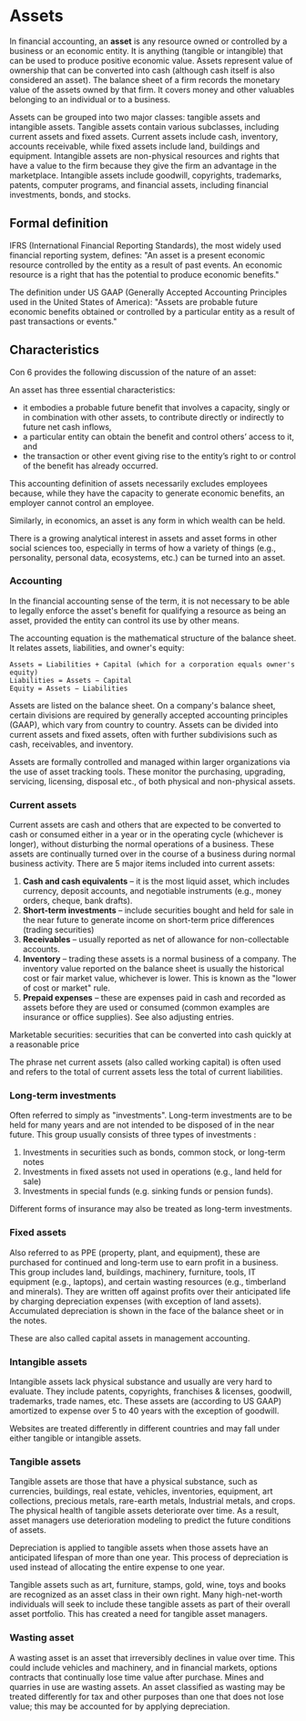 # Assets

In financial accounting, an **asset** is any resource owned or controlled by a business or an economic entity. It is anything (tangible or intangible) that can be used to produce positive economic value. Assets represent value of ownership that can be converted into cash (although cash itself is also considered an asset). The balance sheet of a firm records the monetary value of the assets owned by that firm. It covers money and other valuables belonging to an individual or to a business.

Assets can be grouped into two major classes: tangible assets and intangible assets. Tangible assets contain various subclasses, including current assets and fixed assets. Current assets include cash, inventory, accounts receivable, while fixed assets include land, buildings and equipment. Intangible assets are non-physical resources and rights that have a value to the firm because they give the firm an advantage in the marketplace. Intangible assets include goodwill, copyrights, trademarks, patents, computer programs, and financial assets, including financial investments, bonds, and stocks.

## Formal definition
IFRS (International Financial Reporting Standards), the most widely used financial reporting system, defines: "An asset is a present economic resource controlled by the entity as a result of past events. An economic resource is a right that has the potential to produce economic benefits."

The definition under US GAAP (Generally Accepted Accounting Principles used in the United States of America): "Assets are probable future economic benefits obtained or controlled by a particular entity as a result of past transactions or events."

## Characteristics
Con 6 provides the following discussion of the nature of an asset:

An asset has three essential characteristics:
- it embodies a probable future benefit that involves a capacity, singly or in combination with other assets, to contribute directly or indirectly to future net cash inflows,
- a particular entity can obtain the benefit and control others’ access to it, and
- the transaction or other event giving rise to the entity’s right to or control of the benefit has already occurred.

This accounting definition of assets necessarily excludes employees because, while they have the capacity to generate economic benefits, an employer cannot control an employee.

Similarly, in economics, an asset is any form in which wealth can be held.

There is a growing analytical interest in assets and asset forms in other social sciences too, especially in terms of how a variety of things (e.g., personality, personal data, ecosystems, etc.) can be turned into an asset.

### **Accounting**
In the financial accounting sense of the term, it is not necessary to be able to legally enforce the asset's benefit for qualifying a resource as being an asset, provided the entity can control its use by other means.

The accounting equation is the mathematical structure of the balance sheet. It relates assets, liabilities, and owner's equity:

    Assets = Liabilities + Capital (which for a corporation equals owner's equity)
    Liabilities = Assets − Capital
    Equity = Assets − Liabilities

Assets are listed on the balance sheet. On a company's balance sheet, certain divisions are required by generally accepted accounting principles (GAAP), which vary from country to country. Assets can be divided into current assets and fixed assets, often with further subdivisions such as cash, receivables, and inventory.

Assets are formally controlled and managed within larger organizations via the use of asset tracking tools. These monitor the purchasing, upgrading, servicing, licensing, disposal etc., of both physical and non-physical assets.

### **Current assets**
Current assets are cash and others that are expected to be converted to cash or consumed either in a year or in the operating cycle (whichever is longer), without disturbing the normal operations of a business. These assets are continually turned over in the course of a business during normal business activity. There are 5 major items included into current assets:
1. **Cash and cash equivalents** – it is the most liquid asset, which includes currency, deposit accounts, and negotiable instruments (e.g., money orders, cheque, bank drafts).
2. **Short-term investments** – include securities bought and held for sale in the near future to generate income on short-term price differences (trading securities)
3. **Receivables** – usually reported as net of allowance for non-collectable accounts.
4. **Inventory** – trading these assets is a normal business of a company. The inventory value reported on the balance sheet is usually the historical cost or fair market value, whichever is lower. This is known as the "lower of cost or market" rule.
5. **Prepaid expenses** – these are expenses paid in cash and recorded as assets before they are used or consumed (common examples are insurance or office supplies). See also adjusting entries.

Marketable securities: securities that can be converted into cash quickly at a reasonable price

The phrase net current assets (also called working capital) is often used and refers to the total of current assets less the total of current liabilities.

### **Long-term investments**
Often referred to simply as "investments". Long-term investments are to be held for many years and are not intended to be disposed of in the near future. This group usually consists of three types of investments :
1. Investments in securities such as bonds, common stock, or long-term notes
2. Investments in fixed assets not used in operations (e.g., land held for sale)
3. Investments in special funds (e.g. sinking funds or pension funds).

Different forms of insurance may also be treated as long-term investments.

### **Fixed assets**
Also referred to as PPE (property, plant, and equipment), these are purchased for continued and long-term use to earn profit in a business. This group includes land, buildings, machinery, furniture, tools, IT equipment (e.g., laptops), and certain wasting resources (e.g., timberland and minerals). They are written off against profits over their anticipated life by charging depreciation expenses (with exception of land assets). Accumulated depreciation is shown in the face of the balance sheet or in the notes.

These are also called capital assets in management accounting.

### **Intangible assets**
Intangible assets lack physical substance and usually are very hard to evaluate. They include patents, copyrights, franchises & licenses, goodwill, trademarks, trade names, etc. These assets are (according to US GAAP) amortized to expense over 5 to 40 years with the exception of goodwill.

Websites are treated differently in different countries and may fall under either tangible or intangible assets.

### **Tangible assets**
Tangible assets are those that have a physical substance, such as currencies, buildings, real estate, vehicles, inventories, equipment, art collections, precious metals, rare-earth metals, Industrial metals, and crops. The physical health of tangible assets deteriorate over time. As a result, asset managers use deterioration modeling to predict the future conditions of assets.

Depreciation is applied to tangible assets when those assets have an anticipated lifespan of more than one year. This process of depreciation is used instead of allocating the entire expense to one year.

Tangible assets such as art, furniture, stamps, gold, wine, toys and books are recognized as an asset class in their own right. Many high-net-worth individuals will seek to include these tangible assets as part of their overall asset portfolio. This has created a need for tangible asset managers.

### **Wasting asset**
A wasting asset is an asset that irreversibly declines in value over time. This could include vehicles and machinery, and in financial markets, options contracts that continually lose time value after purchase. Mines and quarries in use are wasting assets. An asset classified as wasting may be treated differently for tax and other purposes than one that does not lose value; this may be accounted for by applying depreciation.